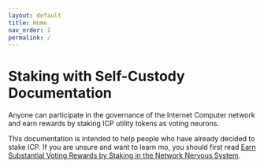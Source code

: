 ```yaml
---
layout: default
title: Home
nav_order: 1
permalink: /
---
```


# Staking with Self-Custody Documentation

Anyone can participate in the governance of the Internet Computer network and earn rewards by staking ICP utility tokens as voting neurons.

This documentation is intended to help people who have already decided to stake ICP. If you are unsure and want to learn mo, you should first read [Earn Substantial Voting Rewards by Staking in the Network Nervous System](https://medium.com/dfinity/earn-substantial-voting-rewards-by-staking-in-the-network-nervous-system-7eb5cf988182).